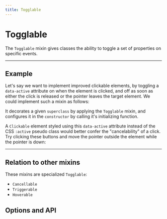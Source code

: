 ```yaml
---
title: Togglable
---
```


<script lang="ts">
	import Highlighter from "$components/Highlighter.svelte";
</script>

# Togglable

The `Togglable` mixin gives classes the ability to toggle a set of properties on specific events.

---

## Example

Let's say we want to implement improved clickable elements, by toggling a `data-active` attribute on when the element is clicked, and off as soon as either the click is released or the pointer leaves the target element. We could implement such a mixin as follows:

<Highlighter file="./example.svelte.ts" />

It decorates a given `superclass` by applying the `Togglable` mixin, and configures it in the `constructor` by calling it's initializing function.

A `Clickable` element styled using this `data-active` attribute instead of the CSS `:active` pseudo class would better confer the "cancelability" of a click. Try clicking these buttons and move the pointer outside the element while the pointer is down:

---

## Relation to other mixins

These mixins are specialized `Togglable`:
- `Cancellable`
- `Triggerable`
- `Hoverable`

## Options and API

<API file="togglable.svelte.ts" type="TogglableOptions" bindable={true} defaults={true}/>